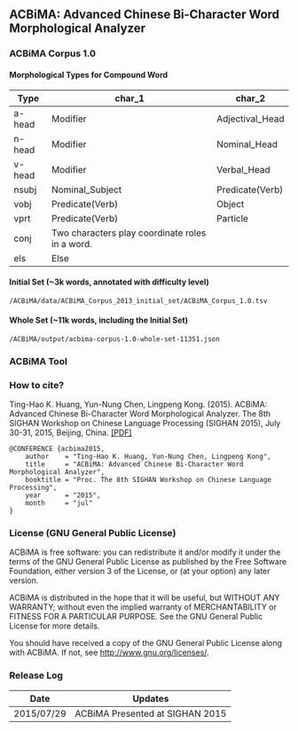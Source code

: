 ## ACBiMA: Advanced Chinese Bi-Character Word Morphological Analyzer

### ACBiMA Corpus 1.0


#### Morphological Types for Compound Word

|Type | char_1 | char_2|
|-----|--------|--------|
|a-head | Modifier | Adjectival_Head|
|n-head | Modifier | Nominal_Head|
|v-head | Modifier | Verbal_Head|
|nsubj | Nominal_Subject | Predicate(Verb)|
|vobj | Predicate(Verb) | Object|
|vprt | Predicate(Verb) | Particle|
|conj | Two characters play coordinate roles in a word.|
|els | Else|


#### Initial Set (~3k words, annotated with difficulty level)

```
/ACBiMA/data/ACBiMA_Corpus_2013_initial_set/ACBiMA_Corpus_1.0.tsv
```

#### Whole Set (~11k words, including the Initial Set)

```
/ACBiMA/output/acbima-corpus-1.0-whole-set-11351.json
```

### ACBiMA Tool

### How to cite?

Ting-Hao K. Huang, Yun-Nung Chen, Lingpeng Kong. (2015). ACBiMA: Advanced Chinese Bi-Character Word Morphological Analyzer. The 8th SIGHAN Workshop on Chinese Language Processing (SIGHAN 2015), July 30-31, 2015, Beijing, China. 
[[PDF]](http://www.cs.cmu.edu/~yvchen/doc/SIGHAN15_ACBiMA.pdf)

```
@CONFERENCE {acbima2015,
    author    = "Ting-Hao K. Huang, Yun-Nung Chen, Lingpeng Kong",
    title     = "ACBiMA: Advanced Chinese Bi-Character Word Morphological Analyzer",
    booktitle = "Proc. The 8th SIGHAN Workshop on Chinese Language Processing",
    year      = "2015",
    month     = "jul"
}
```
### License (GNU General Public License)

ACBiMA is free software: you can redistribute it and/or modify 
it under the terms of the GNU General Public License as published by
the Free Software Foundation, either version 3 of the License, or
(at your option) any later version.

ACBiMA is distributed in the hope that it will be useful,
but WITHOUT ANY WARRANTY; without even the implied warranty of
MERCHANTABILITY or FITNESS FOR A PARTICULAR PURPOSE.  See the
GNU General Public License for more details.

 You should have received a copy of the GNU General Public License
 along with ACBiMA.  If not, see <http://www.gnu.org/licenses/>.
 
### Release Log
 
Date | Updates
------------- | -------------
2015/07/29  | ACBiMA Presented at SIGHAN 2015
 
 